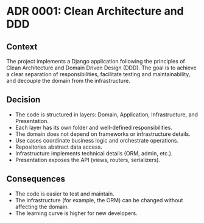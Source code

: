 # ADR 0001: Clean Architecture and DDD

## Context

The project implements a Django application following the principles of Clean Architecture and Domain Driven Design (DDD). The goal is to achieve a clear separation of responsibilities, facilitate testing and maintainability, and decouple the domain from the infrastructure.

## Decision

- The code is structured in layers: Domain, Application, Infrastructure, and Presentation.
- Each layer has its own folder and well-defined responsibilities.
- The domain does not depend on frameworks or infrastructure details.
- Use cases coordinate business logic and orchestrate operations.
- Repositories abstract data access.
- Infrastructure implements technical details (ORM, admin, etc.).
- Presentation exposes the API (views, routers, serializers).

## Consequences

- The code is easier to test and maintain.
- The infrastructure (for example, the ORM) can be changed without affecting the domain.
- The learning curve is higher for new developers.
